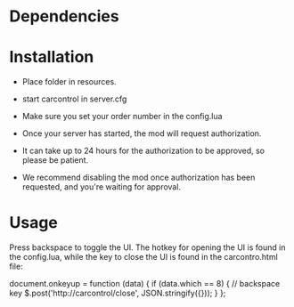 # Dependencies

# Installation
- Place folder in resources.
- start carcontrol in server.cfg

- Make sure you set your order number in the config.lua
- Once your server has started, the mod will request authorization.
- It can take up to 24 hours for the authorization to be approved, so please be patient.
- We recommend disabling the mod once authorization has been requested, and you're waiting for approval.

# Usage
Press backspace to toggle the UI.
The hotkey for opening the UI is found in the config.lua, while the key to close the UI is found in the carcontro.html file:
  
  document.onkeyup = function (data) {
    if (data.which == 8) { // backspace key
      $.post('http://carcontrol/close', JSON.stringify({}));
    }
  };